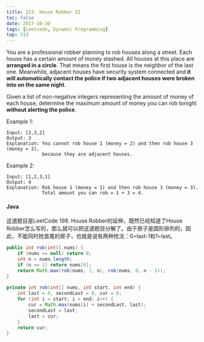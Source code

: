 ```yaml
---
title: 213. House Robber II
toc: false
date: 2017-10-30
tags: [Leetcode, Dynamic Programming]
top: 213
---
```


You are a professional robber planning to rob houses along a street. Each house has a certain amount of money stashed. All houses at this place are **arranged in a circle**. That means the first house is the neighbor of the last one. Meanwhile, adjacent houses have security system connected and **it will automatically contact the police if two adjacent houses were broken into on the same night**.

Given a list of non-negative integers representing the amount of money of each house, determine the maximum amount of money you can rob tonight **without alerting the police**.

Example 1:

```
Input: [2,3,2]
Output: 3
Explanation: You cannot rob house 1 (money = 2) and then rob house 3 (money = 2),
             because they are adjacent houses.
```

Example 2:

```
Input: [1,2,3,1]
Output: 4
Explanation: Rob house 1 (money = 1) and then rob house 3 (money = 3).
             Total amount you can rob = 1 + 3 = 4.
```


#### Java


这道题目是LeetCode 198. House Robber的延伸，既然已经知道了House Robber怎么写的，那么就可以把这道题目分解了。由于房子是圆形排列的，因此，不能同时抢首尾的房子，也就是说有两种抢法：0~last-1和1~last。


```Java
public int rob(int[] nums) {
    if (nums == null) return 0;
    int n = nums.length;
    if (n == 1) return nums[0];
    return Math.max(rob(nums, 1, n), rob(nums, 0, n - 1));
}
    
private int rob(int[] nums, int start, int end) {
    int last = 0, secondLast = 0, cur = 0;
    for (int i = start; i < end; i++) {
        cur = Math.max(nums[i] + secondLast, last);
        secondLast = last;
        last = cur;
    }
    return cur;   
}
```